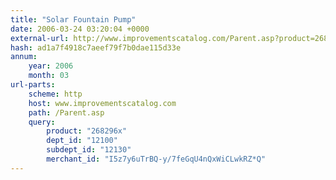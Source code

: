 ```yaml
---
title: "Solar Fountain Pump"
date: 2006-03-24 03:20:04 +0000
external-url: http://www.improvementscatalog.com/Parent.asp?product=268296x&dept_id=12100&subdept_id=12130&merchant_id=I5z7y6uTrBQ-y/7feGqU4nQxWiCLwkRZ*Q
hash: ad1a7f4918c7aeef79f7b0dae115d33e
annum:
    year: 2006
    month: 03
url-parts:
    scheme: http
    host: www.improvementscatalog.com
    path: /Parent.asp
    query:
        product: "268296x"
        dept_id: "12100"
        subdept_id: "12130"
        merchant_id: "I5z7y6uTrBQ-y/7feGqU4nQxWiCLwkRZ*Q"
---
```



